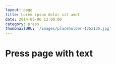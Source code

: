 ```yaml
---
layout: page
title: Lorem ipsum dolor sit amet
date: 2014-06-06 12:00:00
category: press
thumbnailURL: '/images/placeholder-135x135.jpg'
---
```


# Press page with text